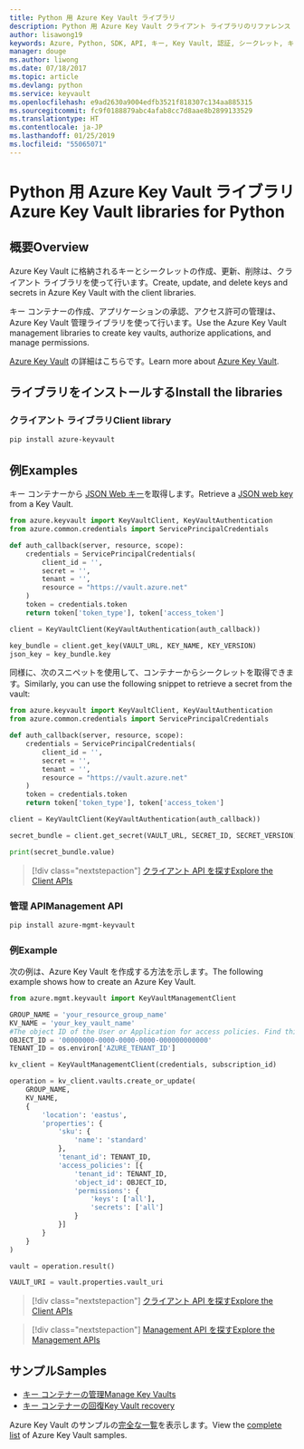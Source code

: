 ```yaml
---
title: Python 用 Azure Key Vault ライブラリ
description: Python 用 Azure Key Vault クライアント ライブラリのリファレンス ドキュメント
author: lisawong19
keywords: Azure, Python, SDK, API, キー, Key Vault, 認証, シークレット, キー, セキュリティ
manager: douge
ms.author: liwong
ms.date: 07/18/2017
ms.topic: article
ms.devlang: python
ms.service: keyvault
ms.openlocfilehash: e9ad2630a9004edfb3521f818307c134aa885315
ms.sourcegitcommit: fc9f0188879abc4afab8cc7d8aae8b2899133529
ms.translationtype: HT
ms.contentlocale: ja-JP
ms.lasthandoff: 01/25/2019
ms.locfileid: "55065071"
---
```

# <a name="azure-key-vault-libraries-for-python"></a><span data-ttu-id="26a02-104">Python 用 Azure Key Vault ライブラリ</span><span class="sxs-lookup"><span data-stu-id="26a02-104">Azure Key Vault libraries for Python</span></span>

## <a name="overview"></a><span data-ttu-id="26a02-105">概要</span><span class="sxs-lookup"><span data-stu-id="26a02-105">Overview</span></span>

<span data-ttu-id="26a02-106">Azure Key Vault に格納されるキーとシークレットの作成、更新、削除は、クライアント ライブラリを使って行います。</span><span class="sxs-lookup"><span data-stu-id="26a02-106">Create, update, and delete keys and secrets in Azure Key Vault with the client libraries.</span></span>

<span data-ttu-id="26a02-107">キー コンテナーの作成、アプリケーションの承認、アクセス許可の管理は、Azure Key Vault 管理ライブラリを使って行います。</span><span class="sxs-lookup"><span data-stu-id="26a02-107">Use the Azure Key Vault management libraries to create key vaults, authorize applications, and manage permissions.</span></span> 

<span data-ttu-id="26a02-108">[Azure Key Vault](/azure/key-vault/key-vault-whatis) の詳細はこちらです。</span><span class="sxs-lookup"><span data-stu-id="26a02-108">Learn more about [Azure Key Vault](/azure/key-vault/key-vault-whatis).</span></span>

## <a name="install-the-libraries"></a><span data-ttu-id="26a02-109">ライブラリをインストールする</span><span class="sxs-lookup"><span data-stu-id="26a02-109">Install the libraries</span></span>

### <a name="client-library"></a><span data-ttu-id="26a02-110">クライアント ライブラリ</span><span class="sxs-lookup"><span data-stu-id="26a02-110">Client library</span></span>

```bash
pip install azure-keyvault
```

## <a name="examples"></a><span data-ttu-id="26a02-111">例</span><span class="sxs-lookup"><span data-stu-id="26a02-111">Examples</span></span>

<span data-ttu-id="26a02-112">キー コンテナーから [JSON Web キー](https://tools.ietf.org/html/draft-ietf-jose-json-web-key-18)を取得します。</span><span class="sxs-lookup"><span data-stu-id="26a02-112">Retrieve a [JSON web key](https://tools.ietf.org/html/draft-ietf-jose-json-web-key-18) from a Key Vault.</span></span>

```python
from azure.keyvault import KeyVaultClient, KeyVaultAuthentication
from azure.common.credentials import ServicePrincipalCredentials

def auth_callback(server, resource, scope):
    credentials = ServicePrincipalCredentials(
        client_id = '',
        secret = '',
        tenant = '',
        resource = "https://vault.azure.net"
    )
    token = credentials.token
    return token['token_type'], token['access_token']

client = KeyVaultClient(KeyVaultAuthentication(auth_callback))

key_bundle = client.get_key(VAULT_URL, KEY_NAME, KEY_VERSION)
json_key = key_bundle.key
```

<span data-ttu-id="26a02-113">同様に、次のスニペットを使用して、コンテナーからシークレットを取得できます。</span><span class="sxs-lookup"><span data-stu-id="26a02-113">Similarly, you can use the following snippet to retrieve a secret from the vault:</span></span>

```python
from azure.keyvault import KeyVaultClient, KeyVaultAuthentication
from azure.common.credentials import ServicePrincipalCredentials

def auth_callback(server, resource, scope):
    credentials = ServicePrincipalCredentials(
        client_id = '',
        secret = '',
        tenant = '',
        resource = "https://vault.azure.net"
    )
    token = credentials.token
    return token['token_type'], token['access_token']

client = KeyVaultClient(KeyVaultAuthentication(auth_callback))

secret_bundle = client.get_secret(VAULT_URL, SECRET_ID, SECRET_VERSION)

print(secret_bundle.value)
```

> [!div class="nextstepaction"]
> [<span data-ttu-id="26a02-114">クライアント API を探す</span><span class="sxs-lookup"><span data-stu-id="26a02-114">Explore the Client APIs</span></span>](/python/api/overview/azure/keyvault/client)

### <a name="management-api"></a><span data-ttu-id="26a02-115">管理 API</span><span class="sxs-lookup"><span data-stu-id="26a02-115">Management API</span></span>

```bash
pip install azure-mgmt-keyvault
```

### <a name="example"></a><span data-ttu-id="26a02-116">例</span><span class="sxs-lookup"><span data-stu-id="26a02-116">Example</span></span>
<span data-ttu-id="26a02-117">次の例は、Azure Key Vault を作成する方法を示します。</span><span class="sxs-lookup"><span data-stu-id="26a02-117">The following example shows how to create an Azure Key Vault.</span></span> 

```python
from azure.mgmt.keyvault import KeyVaultManagementClient

GROUP_NAME = 'your_resource_group_name'
KV_NAME = 'your_key_vault_name'
#The object ID of the User or Application for access policies. Find this number in the portal
OBJECT_ID = '00000000-0000-0000-0000-000000000000'
TENANT_ID = os.environ['AZURE_TENANT_ID']

kv_client = KeyVaultManagementClient(credentials, subscription_id)

operation = kv_client.vaults.create_or_update(
    GROUP_NAME,
    KV_NAME,
    {
        'location': 'eastus',
        'properties': {
            'sku': {
                'name': 'standard'
            },
            'tenant_id': TENANT_ID,
            'access_policies': [{
                'tenant_id': TENANT_ID,
                'object_id': OBJECT_ID,
                'permissions': {
                    'keys': ['all'],
                    'secrets': ['all']
                }
            }]
        }
    }
)

vault = operation.result()

VAULT_URI = vault.properties.vault_uri
```
> [!div class="nextstepaction"]
> [<span data-ttu-id="26a02-118">クライアント API を探す</span><span class="sxs-lookup"><span data-stu-id="26a02-118">Explore the Client APIs</span></span>](/python/api/overview/azure/keyvault/client)

> [!div class="nextstepaction"]
> [<span data-ttu-id="26a02-119">Management API を探す</span><span class="sxs-lookup"><span data-stu-id="26a02-119">Explore the Management APIs</span></span>](/python/api/overview/azure/keyvault/management)

## <a name="samples"></a><span data-ttu-id="26a02-120">サンプル</span><span class="sxs-lookup"><span data-stu-id="26a02-120">Samples</span></span>
* <span data-ttu-id="26a02-121">[キー コンテナーの管理][1]</span><span class="sxs-lookup"><span data-stu-id="26a02-121">[Manage Key Vaults][1]</span></span> 
* <span data-ttu-id="26a02-122">[キー コンテナーの回復][2]</span><span class="sxs-lookup"><span data-stu-id="26a02-122">[Key Vault recovery][2]</span></span>

[1]: https://azure.microsoft.com/resources/samples/key-vault-python-manage/
[2]: https://azure.microsoft.com/resources/samples/key-vault-recovery-python/

<span data-ttu-id="26a02-123">Azure Key Vault のサンプルの[完全な一覧](https://azure.microsoft.com/resources/samples/?platform=python&term=key+vault)を表示します。</span><span class="sxs-lookup"><span data-stu-id="26a02-123">View the [complete list](https://azure.microsoft.com/resources/samples/?platform=python&term=key+vault) of Azure Key Vault samples.</span></span> 
